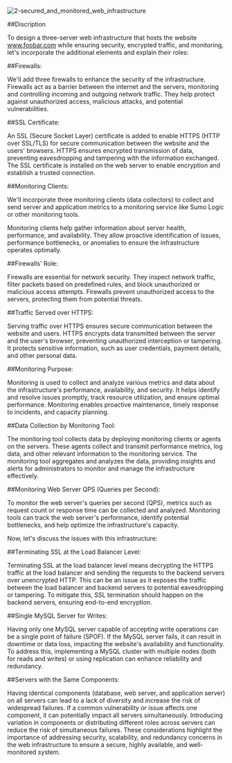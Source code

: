 ![2-secured_and_monitored_web_infrastructure](https://github.com/kingkelv20/alx-system_engineering-devops/assets/117770810/d2c0c305-816f-423a-902a-4bda98571f63)


##Discription

To design a three-server web infrastructure that hosts the website www.foobar.com while ensuring security, encrypted traffic, and monitoring, let's incorporate the additional elements and explain their roles:

##Firewalls:

We'll add three firewalls to enhance the security of the infrastructure.
Firewalls act as a barrier between the internet and the servers, monitoring and controlling incoming and outgoing network traffic.
They help protect against unauthorized access, malicious attacks, and potential vulnerabilities.

##SSL Certificate:

An SSL (Secure Socket Layer) certificate is added to enable HTTPS (HTTP over SSL/TLS) for secure communication between the website and the users' browsers.
HTTPS ensures encrypted transmission of data, preventing eavesdropping and tampering with the information exchanged.
The SSL certificate is installed on the web server to enable encryption and establish a trusted connection.

##Monitoring Clients:

We'll incorporate three monitoring clients (data collectors) to collect and send server and application metrics to a monitoring service like Sumo Logic or other monitoring tools.

Monitoring clients help gather information about server health, performance, and availability.
They allow proactive identification of issues, performance bottlenecks, or anomalies to ensure the infrastructure operates optimally.

##Firewalls' Role:

Firewalls are essential for network security.
They inspect network traffic, filter packets based on predefined rules, and block unauthorized or malicious access attempts.
Firewalls prevent unauthorized access to the servers, protecting them from potential threats.

##Traffic Served over HTTPS:

Serving traffic over HTTPS ensures secure communication between the website and users.
HTTPS encrypts data transmitted between the server and the user's browser, preventing unauthorized interception or tampering.
It protects sensitive information, such as user credentials, payment details, and other personal data.

##Monitoring Purpose:

Monitoring is used to collect and analyze various metrics and data about the infrastructure's performance, availability, and security.
It helps identify and resolve issues promptly, track resource utilization, and ensure optimal performance.
Monitoring enables proactive maintenance, timely response to incidents, and capacity planning.

##Data Collection by Monitoring Tool:

The monitoring tool collects data by deploying monitoring clients or agents on the servers.
These agents collect and transmit performance metrics, log data, and other relevant information to the monitoring service.
The monitoring tool aggregates and analyzes the data, providing insights and alerts for administrators to monitor and manage the infrastructure effectively.

##Monitoring Web Server QPS (Queries per Second):

To monitor the web server's queries per second (QPS), metrics such as request count or response time can be collected and analyzed.
Monitoring tools can track the web server's performance, identify potential bottlenecks, and help optimize the infrastructure's capacity.

Now, let's discuss the issues with this infrastructure:

##Terminating SSL at the Load Balancer Level:

Terminating SSL at the load balancer level means decrypting the HTTPS traffic at the load balancer and sending the requests to the backend servers over unencrypted HTTP.
This can be an issue as it exposes the traffic between the load balancer and backend servers to potential eavesdropping or tampering.
To mitigate this, SSL termination should happen on the backend servers, ensuring end-to-end encryption.

##Single MySQL Server for Writes:

Having only one MySQL server capable of accepting write operations can be a single point of failure (SPOF).
If the MySQL server fails, it can result in downtime or data loss, impacting the website's availability and functionality.
To address this, implementing a MySQL cluster with multiple nodes (both for reads and writes) or using replication can enhance reliability and redundancy.

##Servers with the Same Components:

Having identical components (database, web server, and application server) on all servers can lead to a lack of diversity and increase the risk of widespread failures.
If a common vulnerability or issue affects one component, it can potentially impact all servers simultaneously.
Introducing variation in components or distributing different roles across servers can reduce the risk of simultaneous failures.
These considerations highlight the importance of addressing security, scalability, and redundancy concerns in the web infrastructure to ensure a secure, highly available, and well-monitored system.
